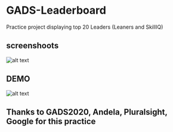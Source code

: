 # GADS-Leaderboard
Practice project displaying top 20 Leaders (Leaners and SkillIQ)

## screenshoots
![alt text](https://github.com/johnwalterjobs/GADS-Leaderboard/blob/master/screens/shoots.png "app screens")

## DEMO
![alt text](https://github.com/johnwalterjobs/GADS-Leaderboard/blob/master/screens/demo.gif)


## Thanks to GADS2020, Andela, Pluralsight, Google for this practice
